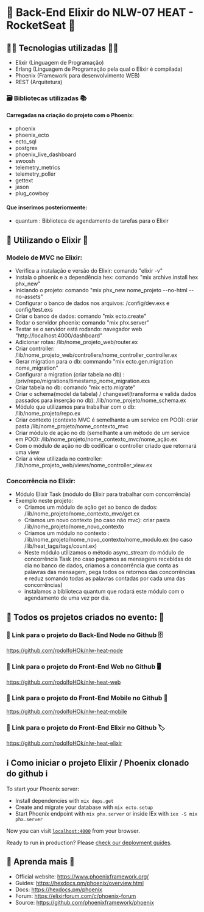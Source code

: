 # 🚀 Back-End Elixir do NLW-07 HEAT - RocketSeat 🚀

## 👨‍💻 Tecnologias utilizadas 👩‍💻

- Elixir (Linguagem de Programação)
- Erlang (Linguagem de Programação pela qual o Elixir é compilada)
- Phoenix (Framework para desenvolvimento WEB)
- REST (Arquitetura)

### 🗃️ Bibliotecas utilizadas 📚

#### Carregadas na criação do projeto com o Phoenix:

- phoenix
- phoenix_ecto
- ecto_sql
- postgrex
- phoenix_live_dashboard
- swoosh
- telemetry_metrics
- telemetry_poller
- gettext
- jason
- plug_cowboy

#### Que inserimos posteriormente:

- quantum : Biblioteca de agendamento de tarefas para o Elixir

## 💎 Utilizando o Elixir 🔮

### Modelo de MVC no Elixir:

- Verifica a instalação e versão do Elixir: comando "elixir -v"
- Instala o phoenix e a dependência hex: comando "mix archive.install hex phx_new"
- Iniciando o projeto: comando "mix phx_new nome_projeto --no-html --no-assets"
- Configurar o banco de dados nos arquivos: /config/dev.exs e config/test.exs
- Criar o banco de dados: comando "mix ecto.create"
- Rodar o servidor phoenix: comando "mix phx.server"
- Testar se o servidor está rodando: navegador web "http://localhost:4000/dashboard"
- Adicionar rotas: /lib/nome_projeto_web/router.ex
- Criar controller: /lib/nome_projeto_web/controllers/nome_controller_controller.ex
- Gerar migration para o db: commando "mix ecto.gen.migration nome_migration"
- Configurar a migration (criar tabela no db) : /priv/repo/migrations/timestamp_nome_migration.exs
- Criar tabela no db: comando "mix ecto.migrate"
- Criar o schema(model da tabela) / changeset(transforma e valida dados passados para inserção no db): /lib/nome_projeto/nome_schema.ex
- Módulo que utilizamos para trabalhar com o db: /lib/nome_projeto/repo.ex
- Criar contexto (contexto MVC é semelhante a um service em POO): criar pasta /lib/nome_projeto/nome_contexto_mvc
- Criar módulo de ação no db (semelhante a um método de um service em POO): /lib/nome_projeto/nome_contexto_mvc/nome_ação.ex
- Com o módulo de ação no db codificar o controller criado que retornará uma view
- Criar a view utilizada no controller: /lib/nome_projeto_web/views/nome_controller_view.ex

### Concorrência no Elixir:

- Módulo Elixir Task (módulo do Elixir para trabalhar com concorrência)
- Exemplo neste projeto:
  - Criamos um módulo de ação get ao banco de dados: /lib/nome_projeto/nome_contexto_mvc/get.ex
  - Criamos um novo contexto (no caso não mvc): criar pasta /lib/nome_projeto/nome_novo_contexto
  - Criamos um módulo no contexto : /lib/nome_projeto/nome_novo_contexto/nome_modulo.ex (no caso /lib/heat_tags/tags/count.ex)
  - Neste módulo utilizamos o método async_stream do módulo de concorrência Task (no caso pegamos as mensagens recebidas do dia no banco de dados, criamos a concorrência que conta as palavras das mensagem, pega todos os retornos das concorrências e reduz somando todas as palavras contadas por cada uma das concorrências)
  - instalamos a biblioteca quantum que rodará este módulo com o agendamento de uma vez por dia.

## 🚀 Todos os projetos criados no evento: 🚀

### 🔗 Link para o projeto do Back-End Node no Github 🗄️

https://github.com/rodolfoHOk/nlw-heat-node

### 🔗 Link para o projeto do Front-End Web no Github 🖥️

https://github.com/rodolfoHOk/nlw-heat-web

### 🔗 Link para o projeto do Front-End Mobile no Github 📱

https://github.com/rodolfoHOk/nlw-heat-mobile

### 🔗 Link para o projeto do Front-End Elixir no Github 🏷️

https://github.com/rodolfoHOk/nlw-heat-elixir

## ℹ️ Como iniciar o projeto Elixir / Phoenix clonado do github ℹ️

To start your Phoenix server:

- Install dependencies with `mix deps.get`
- Create and migrate your database with `mix ecto.setup`
- Start Phoenix endpoint with `mix phx.server` or inside IEx with `iex -S mix phx.server`

Now you can visit [`localhost:4000`](http://localhost:4000) from your browser.

Ready to run in production? Please [check our deployment guides](https://hexdocs.pm/phoenix/deployment.html).

## 📃 Aprenda mais 📃

- Official website: https://www.phoenixframework.org/
- Guides: https://hexdocs.pm/phoenix/overview.html
- Docs: https://hexdocs.pm/phoenix
- Forum: https://elixirforum.com/c/phoenix-forum
- Source: https://github.com/phoenixframework/phoenix
